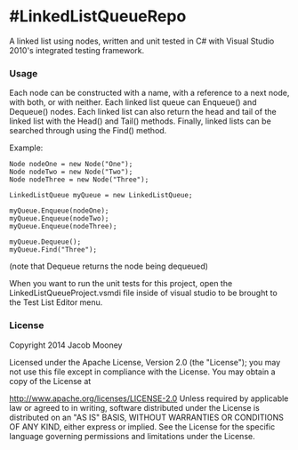 #LinkedListQueueRepo
===================

A linked list using nodes, written and unit tested in C# with Visual Studio 2010's integrated testing framework.

### Usage

Each node can be constructed with a name, with a reference to a next node, with both, or with neither. Each linked list queue can Enqueue() and Dequeue() nodes. Each linked list can also return the head and tail of the linked list with the Head() and Tail() methods. Finally, linked lists can be searched through using the Find() method.

Example:

```
Node nodeOne = new Node("One");
Node nodeTwo = new Node("Two");
Node nodeThree = new Node("Three");

LinkedListQueue myQueue = new LinkedListQueue;

myQueue.Enqueue(nodeOne);
myQueue.Enqueue(nodeTwo);
myQueue.Enqueue(nodeThree);

myQueue.Dequeue();
myQueue.Find("Three");
```

(note that Dequeue returns the node being dequeued)

When you want to run the unit tests for this project, open the LinkedListQueueProject.vsmdi file inside of visual studio to be brought to the Test List Editor menu.

### License

Copyright 2014 Jacob Mooney

Licensed under the Apache License, Version 2.0 (the "License"); you may not use this file except in compliance with the License. You may obtain a copy of the License at

http://www.apache.org/licenses/LICENSE-2.0
Unless required by applicable law or agreed to in writing, software distributed under the License is distributed on an "AS IS" BASIS, WITHOUT WARRANTIES OR CONDITIONS OF ANY KIND, either express or implied. See the License for the specific language governing permissions and limitations under the License.